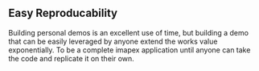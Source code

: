 
## Easy Reproducability

Building personal demos is an excellent use of time, but building a demo that can be easily leveraged by anyone extend the works value exponentially.  To be a complete imapex application until anyone can take the code and replicate it on their own.  

